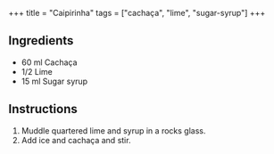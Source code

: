 +++
title = "Caipirinha"
tags = ["cachaça", "lime", "sugar-syrup"]
+++

## Ingredients

- 60 ml Cachaça
- 1/2 Lime
- 15 ml Sugar syrup

## Instructions

1. Muddle quartered lime and syrup in a rocks glass.
2. Add ice and cachaça and stir.
